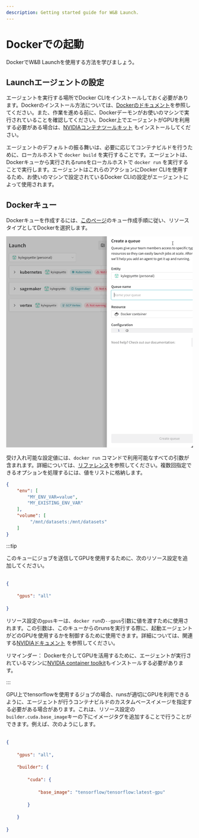 ```yaml
---
description: Getting started guide for W&B Launch.
---
```


# Dockerでの起動

DockerでW&B Launchを使用する方法を学びましょう。

## Launchエージェントの設定

エージェントを実行する場所でDocker CLIをインストールしておく必要があります。Dockerのインストール方法については、[Dockerのドキュメント](https://docs.docker.com/get-docker/)を参照してください。また、作業を進める前に、Dockerデーモンがお使いのマシンで実行されていることを確認してください。Docker上でエージェントがGPUを利用する必要がある場合は、[NVIDIAコンテナツールキット](https://docs.nvidia.com/datacenter/cloud-native/container-toolkit/install-guide.html) もインストールしてください。

エージェントのデフォルトの振る舞いは、必要に応じてコンテナビルドを行うために、ローカルホストで `docker build` を実行することです。エージェントは、Dockerキューから実行されるrunsをローカルホストで `docker run` を実行することで実行します。エージェントはこれらのアクションにDocker CLIを使用するため、お使いのマシンで設定されているDocker CLIの設定がエージェントによって使用されます。

## Dockerキュー

Dockerキューを作成するには、[このページ](../launch/create-queue.md)のキュー作成手順に従い、リソースタイプとしてDockerを選択します。

![](/images/launch/create-queue.gif)

受け入れ可能な設定値には、`docker run` コマンドで利用可能なすべての引数が含まれます。詳細については、[リファレンス](https://docs.docker.com/engine/reference/commandline/run)を参照してください。複数回指定できるオプションを処理するには、値をリストに格納します。

```json
{
    "env": [
        "MY_ENV_VAR=value",
        "MY_EXISTING_ENV_VAR"
    ],
    "volume": [
         "/mnt/datasets:/mnt/datasets"
    ]
}
```
:::tip

このキューにジョブを送信してGPUを使用するために、次のリソース設定を追加してください。



```json

{

    "gpus": "all"

}

```



リソース設定の`gpus`キーは、`docker run`の`--gpus`引数に値を渡すために使用されます。この引数は、このキューからのrunsを実行する際に、起動エージェントがどのGPUを使用するかを制御するために使用できます。詳細については、関連する[NVIDIAドキュメント](https://docs.nvidia.com/datacenter/cloud-native/container-toolkit/user-guide.html#gpu-enumeration) を参照してください。



リマインダー： Dockerを介してGPUを活用するために、エージェントが実行されているマシンに[NVIDIA container toolkit](https://docs.nvidia.com/datacenter/cloud-native/container-toolkit/install-guide.html)もインストールする必要があります。

:::



<!-- TODO: put this in a technical FAQ or in the queue docs -->

GPU上でtensorflowを使用するジョブの場合、runsが適切にGPUを利用できるように、エージェントが行うコンテナビルドのカスタムベースイメージを指定する必要がある場合があります。これは、リソース設定の`builder.cuda.base_image`キーの下にイメージタグを追加することで行うことができます。例えば、次のようにします。



```json

{

    "gpus": "all",

    "builder": {

        "cuda": {

            "base_image": "tensorflow/tensorflow:latest-gpu"

        }

    }

}

```